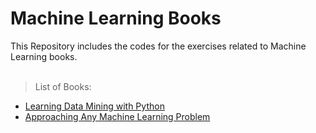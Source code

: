 # Machine Learning Books

This Repository includes the codes for the exercises related to Machine Learning books. <br /><br />

>List of Books:

- [Learning Data Mining with Python](https://github.com/gurkandyilmaz/courses-and-tutorials/tree/master/machine_learning/LearningDataMiningwithPython)
- [Approaching Any Machine Learning Problem](https://github.com/gurkandyilmaz/courses-and-tutorials/tree/master/machine_learning/ApproachingAnyMachineLearningProblem)


